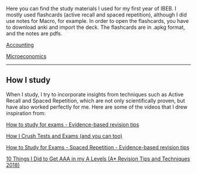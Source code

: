 
Here you can find the study materials I used for my first year of IBEB. I mostly used flashcards (active recall and spaced repetition), although I did use notes for Macro, for example. In order to open the flashcards, you have to download anki and import the deck. The flashcards are in .apkg format, and the notes are pdfs.

[Accounting](https://liveeur-my.sharepoint.com/:u:/g/personal/598499fd_eur_nl/EZfmCEhFTaFFisHLxJ4aMyABssQzWdznPHy01IaH43Mx3A?e=CKIfYI) 


[Microeconomics](https://liveeur-my.sharepoint.com/:u:/g/personal/598499fd_eur_nl/EQ7pSyboq7VBsxSWLOsp4z0BPY90_fif1nUJ0XhZcFtrhw?e=5KJUhy)


---
How I study
---

When I study, I try to incorporate insights from techniques such as Active Recall and Spaced Repetition, which are not only scientifically proven, but have also worked perfectly for me. Here are some of the videos that I drew inspiration from:

[How to study for exams - Evidence-based revision tips]("https://www.youtube.com/watch?v=ukLnPbIffxE")

[How I Crush Tests and Exams (and you can too)]("https://www.youtube.com/watch?v=0VvWx_i-0Z4&list=PL1lI1bOwRPjzgXlUp_EeDPpki6SJV4adf&index=3")

[How to Study for Exams - Spaced Repetition - Evidence-based revision tips]("https://www.youtube.com/watch?v=Z-zNHHpXoMM&list=PL1lI1bOwRPjzgXlUp_EeDPpki6SJV4adf&index=85")

[10 Things I Did to Get AAA in my A Levels (A* Revision Tips and Techniques 2018)]("https://www.youtube.com/watch?v=_c2u--KkoqI&list=PL1lI1bOwRPjzgXlUp_EeDPpki6SJV4adf&index=32")
